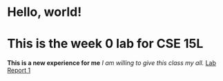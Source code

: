 # Hello, world!
# This is the week 0 lab for CSE 15L
**This is a new experience for me**
*I am willing to give this class my all.*
[Lab Report 1](lab-report-1-week-0.html)
